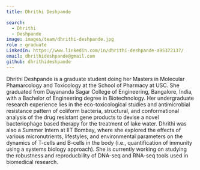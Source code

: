 ```yaml
---
title: Dhrithi Deshpande

search:
  - Dhrithi
  - Deshpande
image: images/team/dhrithi-deshpande.jpg
role : graduate
LinkedIn: https://www.linkedin.com/in/dhrithi-deshpande-a95372137/
email: dhrithideshpande@gmail.com
github: dhrithideshpande
---
```


Dhrithi Deshpande is a graduate student doing her Masters in Molecular Phamarcology and Toxicology at the School of Pharmacy at USC. 
She graduated from Dayananda Sagar College of Engineering, Bangalore, India, with a Bachelor of Engineering degree in Biotechnology.
Her undergraduate research experience lies in the eco-toxicological studies and antimicrobial resistance pattern of coliform bacteria, structural, 
and conformational analysis of the drug resistant gene products to devise a novel bacteriophage based therapy for the treatment of lake water. 
Dhrithi was also a Summer Intern at IIT Bombay, where she explored the effects of various micronutrients, lifestyles, and environmental 
parameters on the dynamics of T-cells and B-cells in the body (i.e., quantification of immunity using a systems biology approach). 
She is currently working on studying the robustness and reproducbility of DNA-seq and RNA-seq tools used in biomedical research.
